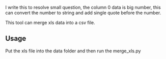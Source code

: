 I write this to resolve small question, the column 0 data is big number, this can convert the number to string and add single quote before the number.

This tool can merge xls data into a csv file.

## Usage

Put the xls file into the data folder and then run the merge_xls.py
